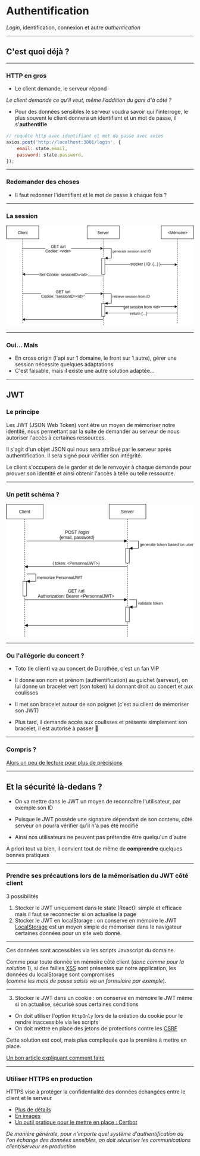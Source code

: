 # Authentification

_Login_, identification, connexion et autre _authentication_

---

## C'est quoi déjà ?

---

### HTTP en gros

- Le client demande, le serveur répond

_Le client demande ce qu'il veut, même l'addition du gars d'à côté ?_

- Pour des données sensibles le serveur voudra savoir qui l'interroge, le plus souvent le client donnera un identifiant et un mot de passe, il s'**authentifie**

```js
// requête http avec identifiant et mot de passe avec axios
axios.post('http://localhost:3001/login', {
    email: state.email,
    password: state.password,
});
```

---

### Redemander des choses

- Il faut redonner l'identifiant et le mot de passe à chaque fois ?

---

### La session

![](./medias/apir/session.png)

---

### Oui... Mais

- En cross origin (l'api sur 1 domaine, le front sur 1 autre), gérer une session nécessite quelques adaptations
- C'est faisable, mais il existe une autre solution adaptée...

---

## JWT

### Le principe

Les JWT (JSON Web Token) vont être un moyen de mémoriser notre identité, nous permettant par la suite de demander au serveur de nous autoriser l'accès à certaines ressources.

Il s'agit d'un objet JSON qui nous sera attribué par le serveur après authentification. Il sera signé pour vérifier son intégrité.

Le client s'occupera de le garder et de le renvoyer à chaque demande pour prouver son identité et ainsi obtenir l'accès à telle ou telle ressource.

---

### Un petit schéma ?

![](./medias/apir/token.png)

---

### Ou l'allégorie du concert ?

- Toto (le client) va au concert de Dorothée, c'est un fan VIP

- Il donne son nom et prénom (authentification) au guichet (serveur), on lui donne un bracelet vert (son token) lui donnant droit au concert et aux coulisses

- Il met son bracelet autour de son poignet (c'est au client de mémoriser son JWT)

- Plus tard, il demande accès aux coulisses et présente simplement son bracelet, il est autorisé à passer 🎉

---

### Compris ?

[Alors un peu de lecture pour plus de précisions](https://jwt.io/introduction/)

---

## Et la sécurité là-dedans ?

- On va mettre dans le JWT un moyen de reconnaître l'utilisateur, par exemple son ID

- Puisque le JWT possède une signature dépendant de son contenu, côté serveur on pourra vérifier qu'il n'a pas été modifié

- Ainsi nos utilisateurs ne peuvent pas prétendre être quelqu'un d'autre

A priori tout va bien, il convient tout de même de **comprendre** quelques bonnes pratiques

---

### Prendre ses précautions lors de la mémorisation du JWT côté client

3 possibilités

1. Stocker le JWT uniquement dans le state (React): simple et efficace mais il faut se reconnecter si on actualise la page
2. Stocker le JWT en localStorage : on conserve en mémoire le JWT
[LocalStorage](https://developer.mozilla.org/fr/docs/Web/API/Window/localStorage) est un moyen simple de mémoriser dans le navigateur certaines données pour un site web donné.

---

Ces données sont accessibles via les scripts Javascript du domaine.

Comme pour toute donnée en mémoire côté client (_donc comme pour la solution 1_), si des failles [XSS](https://owasp.org/www-community/attacks/xss/) sont présentes sur notre application, les données du localStorage sont compromises  
(_comme les mots de passe saisis via un formulaire par exemple_).

---

3. Stocker le JWT dans un cookie : on conserve en mémoire le JWT même si on actualise, sécurisé sous certaines conditions

- On doit utiliser l'option `HttpOnly` lors de la création du cookie pour le rendre inaccessible via les scripts
- On doit mettre en place des jetons de protections contre les [CSRF](https://cheatsheetseries.owasp.org/cheatsheets/Cross-Site_Request_Forgery_Prevention_Cheat_Sheet.html#csrf)

Cette solution est cool, mais plus compliquée que la première à mettre en place.

[Un bon article expliquant comment faire](https://medium.com/@ryanchenkie_40935/react-authentication-how-to-store-jwt-in-a-cookie-346519310e81)

---

### Utiliser HTTPS en production

HTTPS vise à protéger la confidentialité des données échangées entre le client et le serveur
- [Plus de détails](https://support.google.com/webmasters/answer/6073543?hl=fr)
- [En images](https://howhttps.works/)
- [Un outil pratique pour le mettre en place : Certbot](https://certbot.eff.org/)

_De manière générale, pour n'importe quel système d'authentification où l'on échange des données sensibles, on doit sécuriser les communications client/serveur en production_

